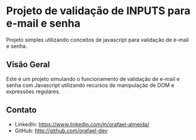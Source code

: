 # Projeto de validação de INPUTS para e-mail e senha

Projeto simples utilizando conceitos de javascript para validação de e-mail e senha.

## Visão Geral

Este é um projeto simulando o funcionamento de validação de e-mail e senha com Javascript utilizando recursos de manipulação de DOM e expressões regulares.

## Contato

- LinkedIn: https://www.linkedin.com/in/orafael-almeida/
- GitHub: http://github.com/orafael-dev
